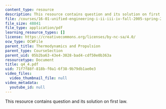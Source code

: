 ```yaml
---
content_type: resource
description: This resource contains question and its solution on first law.
file: /courses/16-01-unified-engineering-i-ii-iii-iv-fall-2005-spring-2006/71f7f88f818bf0a16f389b79db1ae0e3_q4_4.pdf
file_size: 48841
file_type: application/pdf
learning_resource_types: []
license: https://creativecommons.org/licenses/by-nc-sa/4.0/
ocw_type: OCWFile
parent_title: Thermodynamics and Propulsion
parent_type: CourseSection
parent_uid: 05b2ba63-43e4-3028-bad4-cdf50e0b363a
resourcetype: Document
title: q4_4.pdf
uid: 71f7f88f-818b-f0a1-6f38-9b79db1ae0e3
video_files:
  video_thumbnail_file: null
video_metadata:
  youtube_id: null
---
```

This resource contains question and its solution on first law.